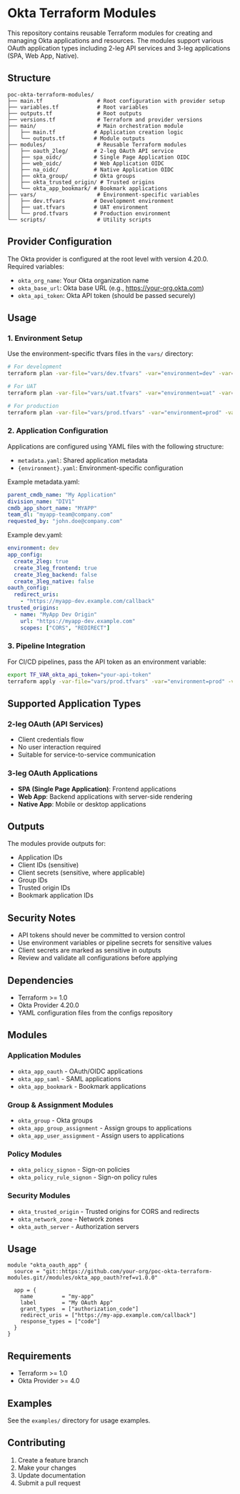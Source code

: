 # Okta Terraform Modules

This repository contains reusable Terraform modules for creating and managing Okta applications and resources. The modules support various OAuth application types including 2-leg API services and 3-leg applications (SPA, Web App, Native).

## Structure

```
poc-okta-terraform-modules/
├── main.tf                 # Root configuration with provider setup
├── variables.tf            # Root variables
├── outputs.tf              # Root outputs
├── versions.tf             # Terraform and provider versions
├── main/                   # Main orchestration module
│   ├── main.tf            # Application creation logic
│   └── outputs.tf         # Module outputs
├── modules/                # Reusable Terraform modules
│   ├── oauth_2leg/        # 2-leg OAuth API service
│   ├── spa_oidc/          # Single Page Application OIDC
│   ├── web_oidc/          # Web Application OIDC
│   ├── na_oidc/           # Native Application OIDC
│   ├── okta_group/        # Okta groups
│   ├── okta_trusted_origin/ # Trusted origins
│   └── okta_app_bookmark/ # Bookmark applications
├── vars/                   # Environment-specific variables
│   ├── dev.tfvars         # Development environment
│   ├── uat.tfvars         # UAT environment
│   └── prod.tfvars        # Production environment
└── scripts/                # Utility scripts
```

## Provider Configuration

The Okta provider is configured at the root level with version 4.20.0. Required variables:

- `okta_org_name`: Your Okta organization name
- `okta_base_url`: Okta base URL (e.g., https://your-org.okta.com)
- `okta_api_token`: Okta API token (should be passed securely)

## Usage

### 1. Environment Setup

Use the environment-specific tfvars files in the `vars/` directory:

```bash
# For development
terraform plan -var-file="vars/dev.tfvars" -var="environment=dev" -var="app_config_path=./path/to/app/config"

# For UAT
terraform plan -var-file="vars/uat.tfvars" -var="environment=uat" -var="app_config_path=./path/to/app/config"

# For production
terraform plan -var-file="vars/prod.tfvars" -var="environment=prod" -var="app_config_path=./path/to/app/config"
```

### 2. Application Configuration

Applications are configured using YAML files with the following structure:

- `metadata.yaml`: Shared application metadata
- `{environment}.yaml`: Environment-specific configuration

Example metadata.yaml:
```yaml
parent_cmdb_name: "My Application"
division_name: "DIV1"
cmdb_app_short_name: "MYAPP"
team_dl: "myapp-team@company.com"
requested_by: "john.doe@company.com"
```

Example dev.yaml:
```yaml
environment: dev
app_config:
  create_2leg: true
  create_3leg_frontend: true
  create_3leg_backend: false
  create_3leg_native: false
oauth_config:
  redirect_uris:
    - "https://myapp-dev.example.com/callback"
trusted_origins:
  - name: "MyApp Dev Origin"
    url: "https://myapp-dev.example.com"
    scopes: ["CORS", "REDIRECT"]
```

### 3. Pipeline Integration

For CI/CD pipelines, pass the API token as an environment variable:

```bash
export TF_VAR_okta_api_token="your-api-token"
terraform apply -var-file="vars/prod.tfvars" -var="environment=prod" -var="app_config_path=./app-config"
```

## Supported Application Types

### 2-leg OAuth (API Services)
- Client credentials flow
- No user interaction required
- Suitable for service-to-service communication

### 3-leg OAuth Applications
- **SPA (Single Page Application)**: Frontend applications
- **Web App**: Backend applications with server-side rendering
- **Native App**: Mobile or desktop applications

## Outputs

The modules provide outputs for:
- Application IDs
- Client IDs (sensitive)
- Client secrets (sensitive, where applicable)
- Group IDs
- Trusted origin IDs
- Bookmark application IDs

## Security Notes

- API tokens should never be committed to version control
- Use environment variables or pipeline secrets for sensitive values
- Client secrets are marked as sensitive in outputs
- Review and validate all configurations before applying

## Dependencies

- Terraform >= 1.0
- Okta Provider 4.20.0
- YAML configuration files from the configs repository

## Modules

### Application Modules
- `okta_app_oauth` - OAuth/OIDC applications
- `okta_app_saml` - SAML applications  
- `okta_app_bookmark` - Bookmark applications

### Group & Assignment Modules
- `okta_group` - Okta groups
- `okta_app_group_assignment` - Assign groups to applications
- `okta_app_user_assignment` - Assign users to applications

### Policy Modules
- `okta_policy_signon` - Sign-on policies
- `okta_policy_rule_signon` - Sign-on policy rules

### Security Modules
- `okta_trusted_origin` - Trusted origins for CORS and redirects
- `okta_network_zone` - Network zones
- `okta_auth_server` - Authorization servers

## Usage

```hcl
module "okta_oauth_app" {
  source = "git::https://github.com/your-org/poc-okta-terraform-modules.git//modules/okta_app_oauth?ref=v1.0.0"
  
  app = {
    name         = "my-app"
    label        = "My OAuth App"
    grant_types  = ["authorization_code"]
    redirect_uris = ["https://my-app.example.com/callback"]
    response_types = ["code"]
  }
}
```

## Requirements

- Terraform >= 1.0
- Okta Provider >= 4.0

## Examples

See the `examples/` directory for usage examples.

## Contributing

1. Create a feature branch
2. Make your changes
3. Update documentation
4. Submit a pull request 